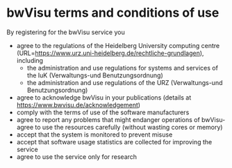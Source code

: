# bwVisu terms and conditions of use

By registering for the bwVisu service you

- agree to the regulations of the Heidelberg University computing centre (URL=https://www.urz.uni-heidelberg.de/rechtliche-grundlagen), including
  - the administration and use regulations for systems and services of the IuK (Verwaltungs-und Benutzungsordnung)
  - the administration and use regulations of the URZ (Verwaltungs-und Benutzungsordnung)
- agree to acknowledge bwVisu in your publications (details at https://www.bwvisu.de/acknowledgement)
- comply with the terms of use of the software manufacturers
- agree to report any problems that might endanger operations of bwVisu- agree to use the resources carefully (without wasting cores or memory)
- accept that the system is monitored to prevent misuse
- accept that software usage statistics are collected for improving the service
- agree to use the service only for research
